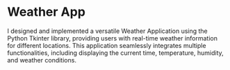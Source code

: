 # Weather App
I designed and implemented a versatile Weather Application using the Python Tkinter library, providing users with real-time weather information for different locations. This application seamlessly integrates multiple functionalities, including displaying the current time, temperature, humidity, and weather conditions.